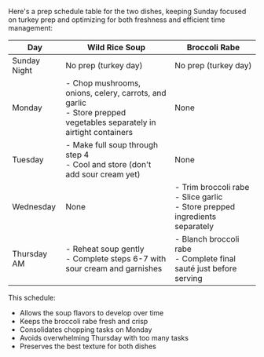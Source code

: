 Here's a prep schedule table for the two dishes, keeping Sunday focused on turkey prep and optimizing for both freshness and efficient time management:

| Day | Wild Rice Soup | Broccoli Rabe |
|-----|----------------|---------------|
| Sunday Night | No prep (turkey day) | No prep (turkey day) |
| Monday | - Chop mushrooms, onions, celery, carrots, and garlic<br>- Store prepped vegetables separately in airtight containers | None |
| Tuesday | - Make full soup through step 4<br>- Cool and store (don't add sour cream yet) | None |
| Wednesday | None | - Trim broccoli rabe<br>- Slice garlic<br>- Store prepped ingredients separately |
| Thursday AM | - Reheat soup gently<br>- Complete steps 6-7 with sour cream and garnishes | - Blanch broccoli rabe<br>- Complete final sauté just before serving |

This schedule:
- Allows the soup flavors to develop over time
- Keeps the broccoli rabe fresh and crisp
- Consolidates chopping tasks on Monday
- Avoids overwhelming Thursday with too many tasks
- Preserves the best texture for both dishes
